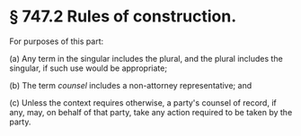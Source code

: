 # § 747.2   Rules of construction.

For purposes of this part:


(a) Any term in the singular includes the plural, and the plural includes the singular, if such use would be appropriate;


(b) The term *counsel* includes a non-attorney representative; and


(c) Unless the context requires otherwise, a party's counsel of record, if any, may, on behalf of that party, take any action required to be taken by the party.






